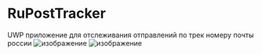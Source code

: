# RuPostTracker
UWP приложение для отслеживания отправлений по трек номеру почты россии
![изображение](https://github.com/LeenzeryDev/RuPostTracker/assets/63073463/bb995fb7-1683-461e-9c0b-d2389671ff9d)
![изображение](https://github.com/LeenzeryDev/RuPostTracker/assets/63073463/78b7ffe5-51f7-4573-8934-1bd5704d7742)

